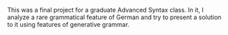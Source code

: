 This was a final project for a graduate Advanced Syntax class. In it, I analyze a rare grammatical feature of German and try to present a solution to it using features of generative grammar.
